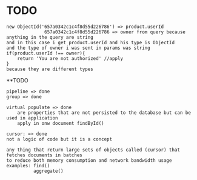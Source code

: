 # TODO

    new ObjectId('657a0342c1c4f8d55d226786') => product.userId
                  657a0342c1c4f8d55d226786 => owner from query because anything in the query are string 
    and in this case i get product.userId and his type is ObjectId
    and the type of owner i was sent in params was string 
    if(product.userId !== owner){
        return 'You are not authorized' //apply
    } 
    because they are different types 

**TODO

    pipeline => done
    group => done  

    virtual populate => done
        are properties that are not persisted to the database but can be used in application
        apply in onw document findById() 

    cursor: => done
    not a logic of code but it is a concept

    any thing that return large sets of objects called (cursor) that fetches documents in batches 
    to reduce both memory consumption and network bandwidth usage
    examples: find()
              aggregate()
